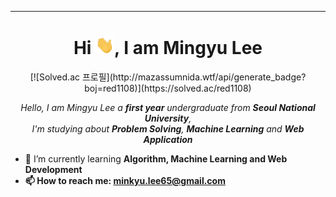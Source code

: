 <hr>
<h1 align="center">Hi <img src="https://raw.githubusercontent.com/ABSphreak/ABSphreak/master/gifs/Hi.gif" width="30px">, I am Mingyu Lee </h1>

<center>[![Solved.ac 프로필](http://mazassumnida.wtf/api/generate_badge?boj=red1108)](https://solved.ac/red1108)</center>

<p align="center">
  <em>
    Hello, I am Mingyu Lee a <b>first year</b> undergraduate from <b>Seoul National University</b>,  <br>
    I'm studying about <b>Problem Solving</b>, <b>Machine Learning</b> and <b>Web Application</b>
  </em> 
  <br>
</p>

- 🌱 I’m currently learning <b>Algorithm<b>, <b>Machine Learning and Web Development</b>
- 📫 How to reach me: minkyu.lee65@gmail.com
